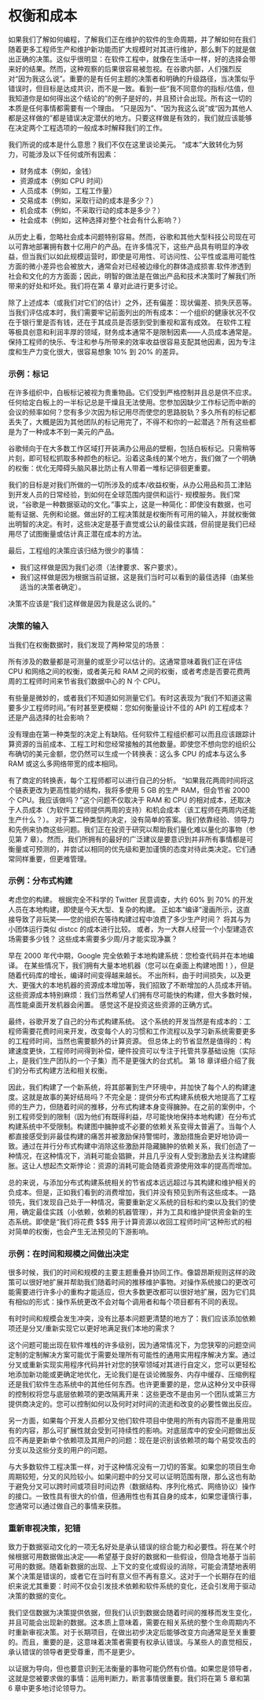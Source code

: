 # 权衡和成本

如果我们了解如何编程，了解我们正在维护的软件的生命周期，并了解如何在我们随着更多工程师生产和维护新功能而扩大规模时对其进行维护，那么剩下的就是做出正确的决策。这似乎很明显：在软件工程中，就像在生活中一样，好的选择会带来好的结果。然而，这种观察的后果很容易被忽视。在谷歌内部，人们强烈反对“因为我这么说”。重要的是有任何主题的决策者和明确的升级路径，当决策似乎错误时，但目标是达成共识，而不是一致。看到一些“我不同意你的指标/估值，但我知道你是如何得出这个结论的”的例子是好的，并且预计会出现。所有这一切的本质是任何事情都需要有一个理由。 “只是因为”、“因为我这么说”或“因为其他人都是这样做的”都是错误决定潜伏的地方。只要这样做是有效的，我们就应该能够在决定两个工程选项的一般成本时解释我们的工作。&#x20;

我们所说的成本是什么意思？我们不仅在这里谈论美元。 “成本”大致转化为努力，可能涉及以下任何或所有因素：&#x20;

* 财务成本（例如，金钱）
* 资源成本（例如 CPU 时间）
* 人员成本（例如，工程工作量）
* 交易成本（例如，采取行动的成本是多少？）
* 机会成本（例如，不采取行动的成本是多少？）&#x20;
* 社会成本（例如，这种选择对整个社会有什么影响？）

从历史上看，忽略社会成本问题特别容易。然而，谷歌和其他大型科技公司现在可以可靠地部署拥有数十亿用户的产品。在许多情况下，这些产品具有明显的净收益，但当我们以如此规模运营时，即使是可用性、可访问性、公平性或滥用可能性方面的微小差异也会被放大，通常会对已经被边缘化的群体造成损害.软件渗透到社会和文化的方方面面；因此，明智的做法是在做出产品和技术决策时了解我们所带来的好处和坏处。我们将在第 4 章对此进行更多讨论。

除了上述成本（或我们对它们的估计）之外，还有偏差：现状偏差、损失厌恶等。 当我们评估成本时，我们需要牢记前面列出的所有成本：一个组织的健康状况不仅在于银行里是否有钱，还在于其成员是否感到受到重视和富有成效。 在软件工程等极具创意和利润丰厚的领域，财务成本通常不是限制因素——人员成本通常是。 保持工程师的快乐、专注和参与所带来的效率收益很容易支配其他因素，因为专注度和生产力变化很大，很容易想象 10% 到 20% 的差异。

### 示例：标记

在许多组织中，白板标记被视为贵重物品。它们受到严格控制并且总是供不应求。任何给定白板上的一半标记总是干燥且无法使用。您参加因缺少工作标记而中断的会议的频率如何？您有多少次因为标记用尽而使您的思路脱轨？多久所有的标记都丢失了，大概是因为其他团队的标记用完了，不得不和你的一起潜逃？所有这些都是为了一种成本不到一美元的产品。&#x20;

谷歌倾向于在大多数工作区域打开装满办公用品的壁橱，包括白板标记。只需稍等片刻，即可轻松抓取多种颜色的标记。沿着这条线的某个地方，我们做了一个明确的权衡：优化无障碍头脑风暴比防止有人带着一堆标记徘徊更重要。&#x20;

我们的目标是对我们所做的一切所涉及的成本/收益权衡，从办公用品和员工津贴到开发人员的日常经验，到如何在全球范围内提供和运行- 规模服务。我们常说，“谷歌是一种数据驱动的文化。”事实上，这是一种简化：即使没有数据，也可能有证据、先例和论据。做出好的工程决策就是权衡所有可用的输入，并就权衡做出明智的决定。有时，这些决定是基于直觉或公认的最佳实践，但前提是我们已经用尽了试图衡量或估计真正潜在成本的方法。&#x20;

最后，工程组的决策应该归结为很少的事情：&#x20;

* 我们这样做是因为我们必须（法律要求、客户要求）。
* 我们这样做是因为根据当前证据，这是我们当时可以看到的最佳选择（由某些适当的决策者确定）。&#x20;

决策不应该是“我们这样做是因为我是这么说的。”

### 决策的输入

当我们在权衡数据时，我们发现了两种常见的场景：

所有涉及的数量都是可测量的或至少可以估计的。这通常意味着我们正在评估 CPU 和网络之间的权衡，或者美元和 RAM 之间的权衡，或者考虑是否要花费两周的工程师时间来节省我们数据中心的 N 个 CPU。&#x20;

有些量是微妙的，或者我们不知道如何测量它们。有时这表现为“我们不知道这需要多少工程师时间。”有时甚至更模糊：您如何衡量设计不佳的 API 的工程成本？还是产品选择的社会影响？&#x20;

没有理由在第一种类型的决定上有缺陷。任何软件工程组织都可以而且应该跟踪计算资源的当前成本、工程工时和您经常接触的其他数量。即使您不想向您的组织公布确切的美元金额，您仍然可以生成一个转换表：这么多 CPU 的成本与这么多 RAM 或这么多网络带宽的成本相同。&#x20;

有了商定的转换表，每个工程师都可以进行自己的分析。 “如果我花两周时间将这个链表更改为更高性能的结构，我将多使用 5 GB 的生产 RAM，但会节省 2000 个 CPU。我应该做吗？”这个问题不仅取决于 RAM 和 CPU 的相对成本，还取决于人员成本（为软件工程师提供两周的支持）和机会成本（该工程师在两周内还能生产什么？）。 对于第二种类型的决定，没有简单的答案。我们依靠经验、领导力和先例来协商这些问题。我们正在投资于研究以帮助我们量化难以量化的事物（参见第 7 章）。然而，我们所拥有的最好的广泛建议是要意识到并非所有事情都是可衡量或可预测的，并尝试以相同的优先级和更加谨慎的态度对待此类决定。它们通常同样重要，但更难管理。

### 示例：分布式构建

考虑您的构建。 根据完全不科学的 Twitter 民意调查，大约 60% 到 70% 的开发人员在本地构建，即使是今天大型、复杂的构建。 正如本“编译”漫画所示，这直接导致了非玩笑——您的组织在等待构建过程中浪费了多少生产时间？ 将其与为小团体运行类似 distcc 的成本进行比较。 或者，为一大群人经营一个小型建造农场需要多少钱？ 这些成本需要多少周/月才能实现净赢？

早在 2000 年代中期，Google 完全依赖于本地构建系统：您检查代码并在本地编译。 在某些情况下，我们拥有大量本地机器（您可以在桌面上构建地图！），但是随着代码库的增长，编译时间变得越来越长。 不出所料，由于时间损失，以及更大、更强大的本地机器的资源成本增加等，我们招致了不断增加的人员成本开销。 这些资源成本特别麻烦：我们当然希望人们拥有尽可能快的构建，但大多数时候，高性能桌面开发机器会闲置。 感觉这不是投资这些资源的正确方式。

最终，谷歌开发了自己的分布式构建系统。 这个系统的开发当然是有成本的：工程师需要花费时间来开发，改变每个人的习惯和工作流程以及学习新系统需要更多的工程师时间，当然也需要额外的计算资源。 但总体上的节省显然是值得的：构建速度更快，工程师时间得到补偿，硬件投资可以专注于托管共享基础设施（实际上，是我们生产团队的一个子集）而不是更强大的台式机。 第 18 章详细介绍了我们的分布式构建方法和相关权衡。

因此，我们构建了一个新系统，将其部署到生产环境中，并加快了每个人的构建速度。这就是故事的美好结局吗？不完全是：提供分布式构建系统极大地提高了工程师的生产力，但随着时间的推移，分布式构建本身变得臃肿。在之前的案例中，个别工程师受到的限制（因为他们有既得利益，尽可能快地保持本地构建）在分布式构建系统中不受限制。构建图中臃肿或不必要的依赖关系变得太普遍了。当每个人都直接感受到非最佳构建的痛苦并被激励保持警惕时，激励措施会更好地协调一致。通过在并行分布式构建中消除这些激励并隐藏臃肿的依赖关系，我们创造了一种情况，在这种情况下，消耗可能会猖獗，并且几乎没有人受到激励去关注构建膨胀。这让人想起杰文斯悖论：资源的消耗可能会随着资源使用效率的提高而增加。&#x20;

总的来说，与添加分布式构建系统相关的节省成本远远超过与其构建和维护相关的负成本。但是，正如我们看到的消费增加，我们并没有预见到所有这些成本。一路领先，我们发现自己处于一种情况，需要重新定义系统的目标和约束以及我们的使用，确定最佳实践（小依赖，依赖的机器管理），并为工具和维护提供资金新的生态系统。即使是“我们将花费 \$$$ 用于计算资源以收回工程师时间”这种形式的相对简单的权衡，也会产生无法预见的下游影响。

### 示例：在时间和规模之间做出决定

很多时候，我们的时间和规模的主要主题重叠并协同工作。像碧昂斯规则这样的政策可以很好地扩展并帮助我们随着时间的推移维护事物。对操作系统接口的更改可能需要进行许多小的重构才能适应，但大多数更改都可以很好地扩展，因为它们具有相似的形式：操作系统更改不会对每个调用者和每个项目都有不同的表现。&#x20;

有时时间和规模会发生冲突，没有比基本问题更清楚的地方了：我们应该添加依赖项还是分叉/重新实现它以更好地满足我们本地的需求？&#x20;

这个问题可能出现在软件堆栈的许多级别，因为通常情况下，为您狭窄的问题空间定制的定制解决方案可能优于需要处理所有可能性的通用实用程序解决方案。通过分叉或重新实现实用程序代码并针对您的狭窄领域对其进行自定义，您可以更轻松地添加新功能或更确定地优化，无论我们是在谈论微服务、内存中缓存、压缩例程还是我们软件生态系统中的其他任何东西。也许更重要的是，您从这种分叉中获得的控制权将您与底层依赖项的更改隔离开来：这些更改不是由另一个团队或第三方提供商决定的。您可以控制如何以及何时对时间的流逝和改变的必要性做出反应。&#x20;

另一方面，如果每个开发人员都分叉他们软件项目中使用的所有内容而不是重用现有的内容，那么可扩展性就会受到可持续性的影响。对底层库中的安全问题做出反应不再是更新单个依赖项及其用户的问题：现在是识别该依赖项的每个易受攻击的分支以及这些分支的用户的问题。&#x20;

与大多数软件工程决策一样，对于这种情况没有一刀切的答案。如果您的项目生命周期较短，分叉的风险较小。如果问题中的分叉可以证明范围有限，那么这也有助于避免分叉可以跨时间或项目时间边界（数据结构、序列化格式、网络协议）操作的接口。一致性具有很大的价值，但通用性也有其自身的成本，如果您谨慎行事，您通常可以通过做自己的事情来获胜。

### 重新审视决策，犯错

致力于数据驱动文化的一项无名好处是承认错误的综合能力和必要性。将在某个时候根据可用数据做出决定——希望基于良好的数据和一些假设，但隐含地基于当前可用的数据。随着新数据的出现、上下文的变化或假设的消除，可能会清楚地表明某个决策是错误的，或者它在当时有意义但不再有意义。这对于一个长期存在的组织来说尤其重要：时间不仅会引发技术依赖和软件系统的变化，还会引发用于驱动决策的数据的变化。&#x20;

我们坚信数据为决策提供依据，但我们认识到数据会随着时间的推移而发生变化，并且可能会出现新的数据。这本质上意味着，需要在相关系统的整个生命周期内不时重新审视决策。对于长期项目，在做出初步决定后能够改变方向通常是至关重要的。而且，重要的是，这意味着决策者需要有权承认错误。与某些人的直觉相反，承认错误的领导者更受尊重，而不是更少。&#x20;

以证据为导向，但也要意识到无法衡量的事物可能仍然有价值。如果您是领导者，这就是您被要求做的事情：运用判断力，断言事情很重要。我们将在第 5 章和第 6 章中更多地讨论领导力。
